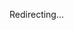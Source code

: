 Redirecting...
<script>setTimeout(() => window.location = 'https://github.com/jkusner', 100)</script>
